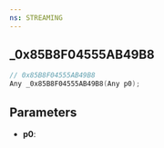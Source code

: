 ```yaml
---
ns: STREAMING
---
```

## _0x85B8F04555AB49B8

```c
// 0x85B8F04555AB49B8
Any _0x85B8F04555AB49B8(Any p0);
```

## Parameters
* **p0**:
